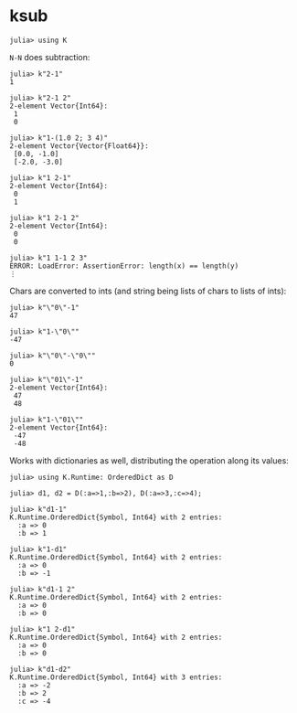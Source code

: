 # ksub

    julia> using K

`N-N` does subtraction:

    julia> k"2-1"
    1

    julia> k"2-1 2"
    2-element Vector{Int64}:
     1
     0

    julia> k"1-(1.0 2; 3 4)"
    2-element Vector{Vector{Float64}}:
     [0.0, -1.0]
     [-2.0, -3.0]
    
    julia> k"1 2-1"
    2-element Vector{Int64}:
     0
     1
    
    julia> k"1 2-1 2"
    2-element Vector{Int64}:
     0
     0
    
    julia> k"1 1-1 2 3"
    ERROR: LoadError: AssertionError: length(x) == length(y)
    ⋮

Chars are converted to ints (and string being lists of chars to lists of ints):

    julia> k"\"0\"-1"
    47
    
    julia> k"1-\"0\""
    -47

    julia> k"\"0\"-\"0\""
    0
    
    julia> k"\"01\"-1"
    2-element Vector{Int64}:
     47
     48
    
    julia> k"1-\"01\""
    2-element Vector{Int64}:
     -47
     -48

Works with dictionaries as well, distributing the operation along its values:

    julia> using K.Runtime: OrderedDict as D

    julia> d1, d2 = D(:a=>1,:b=>2), D(:a=>3,:c=>4);

    julia> k"d1-1"
    K.Runtime.OrderedDict{Symbol, Int64} with 2 entries:
      :a => 0
      :b => 1

    julia> k"1-d1"
    K.Runtime.OrderedDict{Symbol, Int64} with 2 entries:
      :a => 0
      :b => -1

    julia> k"d1-1 2"
    K.Runtime.OrderedDict{Symbol, Int64} with 2 entries:
      :a => 0
      :b => 0

    julia> k"1 2-d1"
    K.Runtime.OrderedDict{Symbol, Int64} with 2 entries:
      :a => 0
      :b => 0

    julia> k"d1-d2"
    K.Runtime.OrderedDict{Symbol, Int64} with 3 entries:
      :a => -2
      :b => 2
      :c => -4
